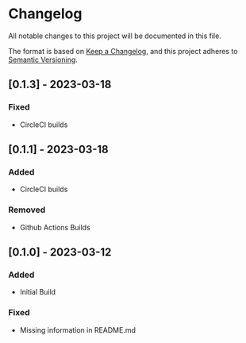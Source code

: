 # Changelog

All notable changes to this project will be documented in this file.

The format is based on [Keep a Changelog](https://keepachangelog.com/en/1.1.0/),
and this project adheres to [Semantic Versioning](https://semver.org/spec/v2.0.0.html).

## [0.1.3] - 2023-03-18

### Fixed

- CircleCI builds

## [0.1.1] - 2023-03-18

### Added

- CircleCI builds

### Removed

- Github Actions Builds

## [0.1.0] - 2023-03-12

### Added

- Initial Build

### Fixed

- Missing information in README.md
